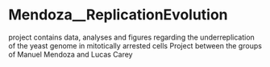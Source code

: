 # Mendoza__ReplicationEvolution
project contains data, analyses and figures regarding the underreplication of the yeast genome in mitotically arrested cells
Project between the groups of Manuel Mendoza and Lucas Carey
